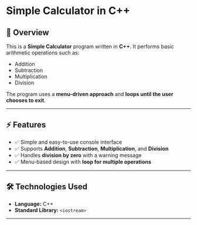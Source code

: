 # Simple Calculator in C++

## 📌 Overview
This is a **Simple Calculator** program written in **C++**. It performs basic arithmetic operations such as:
- Addition
- Subtraction
- Multiplication
- Division

The program uses a **menu-driven approach** and **loops until the user chooses to exit**.

---

## ⚡ Features
- ✅ Simple and easy-to-use console interface  
- ✅ Supports **Addition**, **Subtraction**, **Multiplication**, and **Division**  
- ✅ Handles **division by zero** with a warning message  
- ✅ Menu-based design with **loop for multiple operations**  

---

## 🛠 Technologies Used
- **Language:** C++
- **Standard Library:** `<iostream>`

---
